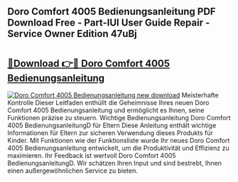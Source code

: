 ## Doro Comfort 4005 Bedienungsanleitung PDF Download Free - Part-IUI User Guide Repair - Service Owner Edition 47uBj

# <h2><a href="http://df249s.blite.top/?on=Doro+Comfort+4005+Bedienungsanleitung">🔗Download 👉🔴 Doro Comfort 4005 Bedienungsanleitung</a></h2>

[![Doro Comfort 4005 Bedienungsanleitung new download](https://i.imgur.com/lujVjoI.png)](http://df249s.blite.top/?on=Doro+Comfort+4005+Bedienungsanleitung)
Meisterhafte Kontrolle Dieser Leitfaden enthüllt die Geheimnisse Ihres neuen Doro Comfort 4005 Bedienungsanleitung und ermöglicht es Ihnen, seine Funktionen präzise zu steuern. Wichtige Bedienungsanleitung Doro Comfort 4005 BedienungsanleitungD für Eltern Diese Anleitung enthält wichtige Informationen für Eltern zur sicheren Verwendung dieses Produkts für Kinder. Mit Funktionen wie der Funktionsliste wurde Ihr neues Doro Comfort 4005 Bedienungsanleitung entwickelt, um die Produktivität und Effizienz zu maximieren. Ihr Feedback ist wertvoll Doro Comfort 4005 BedienungsanleitungD. Wir schätzen Ihren Input und sind bestrebt, Ihnen einen außergewöhnlichen Service zu bieten.
